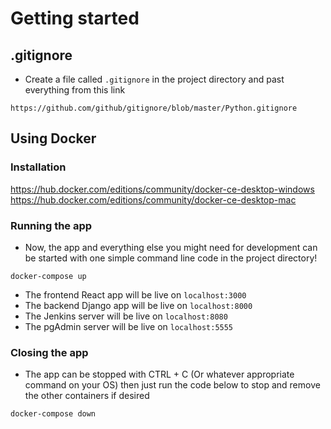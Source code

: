 # Getting started

## .gitignore
* Create a file called ```.gitignore``` in the project directory and past everything from this link

```https://github.com/github/gitignore/blob/master/Python.gitignore```

## Using Docker
### Installation
https://hub.docker.com/editions/community/docker-ce-desktop-windows
https://hub.docker.com/editions/community/docker-ce-desktop-mac

### Running the app
* Now, the app and everything else you might need for development can be started with one simple 
  command line code in the project directory!
  
```docker-compose up```

* The frontend React app will be live on ```localhost:3000```
* The backend Django app will be live on ```localhost:8000```
* The Jenkins server will be live on ```localhost:8080```
* The pgAdmin server will be live on ```localhost:5555```

### Closing the app 
* The app can be stopped with CTRL + C (Or whatever appropriate command on your OS) then just run the code 
  below to stop and remove the other containers if desired

```docker-compose down```
